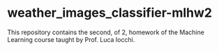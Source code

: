 # weather_images_classifier-mlhw2
This repository contains the second, of 2, homework of the Machine Learning course taught by Prof. Luca Iocchi.
